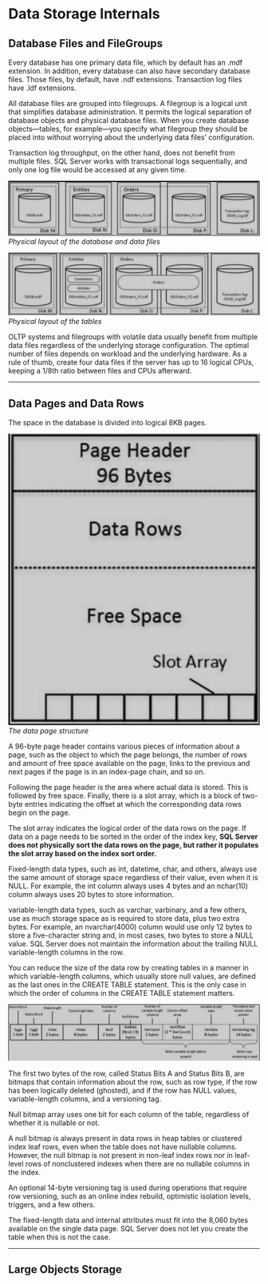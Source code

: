 # Data Storage Internals

## Database Files and FileGroups

Every database has one primary data file, which by default has an .mdf extension. In addition, every database can also have secondary database files. Those files, by default, have .ndf extensions. Transaction log files have .ldf extensions.

All database files are grouped into filegroups. A filegroup is a logical unit that simplifies database administration. It permits the logical separation of database objects and physical database files. When you create database objects—tables, for example—you specify what filegroup they should be placed into without worrying about the underlying data files’ configuration.

Transaction log throughput, on the other hand, does not benefit from multiple files. SQL Server works with transactional logs sequentially, and only one log file would be accessed at any given time.

![Physical layout of the database and data files](/ch-1-Tables-and-Indexes/assets/Physical%20layout%20of%20the%20database%20and%20data%20files.jpg)
*Physical layout of the database and data files*

![Physical layout of the tables.jpg](assets/Physical%20layout%20of%20the%20tables.jpg)
*Physical layout of the tables*

OLTP systems and filegroups with volatile data usually benefit from multiple data files regardless of the underlying storage configuration. The optimal number of files depends on workload and the underlying hardware. As a rule of thumb, create four data files if the server has up to 16 logical CPUs, keeping a 1/8th ratio between files and CPUs afterward.

---

## Data Pages and Data Rows
The space in the database is divided into logical 8KB pages.

![The data page structure](assets/The%20data%20page%20structure.jpg)
*The data page structure*

A 96-byte page header contains various pieces of information about a page, such as the object to which the page belongs, the number of rows and amount of free space available on the page, links to the previous and next pages if the page is in an index-page chain, and so on.

Following the page header is the area where actual data is stored. This is followed by free space. Finally, there is a slot array, which is a block of two-byte entries indicating the offset at which the corresponding data rows begin on the page.

The slot array indicates the logical order of the data rows on the page. If data on a page needs to be sorted in the order of the index key, **SQL Server does not physically sort the data rows on the page, but rather it populates the slot array based on the index sort order.**

Fixed-length data types, such as int, datetime, char, and others, always use the same amount of storage space regardless of their value, even when it is NULL. For example, the int column always uses 4 bytes and an nchar(10) column always uses 20 bytes to store information.

variable-length data types, such as varchar, varbinary, and a few others, use as much storage space as is required to store data, plus two extra bytes. For example, an nvarchar(4000) column would use only 12 bytes to store a five-character string and, in most cases, two bytes to store a NULL value. SQL Server does not maintain the information about the trailing NULL variable-length columns in the row.

You can reduce the size of the data row by creating tables in a manner in which variable-length columns, which usually store null values, are defined as the last ones in the CREATE TABLE statement. This is the only case in which the order of columns in the CREATE TABLE statement matters.

![Data row structure](/ch-1-Tables-and-Indexes/assets/Data%20row%20structure.jpg)

The first two bytes of the row, called Status Bits A and Status Bits B, are bitmaps that contain information about the row, such as row type, if the row has been logically deleted (ghosted), and if the row has NULL values, variable-length columns, and a versioning tag. 

Null bitmap array uses one bit for each column of the table, regardless of whether it is nullable or not.

A null bitmap is always present in data rows in heap tables or clustered index leaf rows, even when the table does not have nullable columns. However, the null bitmap is not present in non-leaf index rows nor in leaf-level rows of nonclustered indexes when there are no nullable columns in the index.

An optional 14-byte versioning tag is used during operations that require row versioning, such as an online index rebuild, optimistic isolation levels, triggers, and a few others.

The fixed-length data and internal attributes must fit into the 8,060 bytes available on the single data page. SQL Server does not let you create the table when this is not the case.

---

## Large Objects Storage

